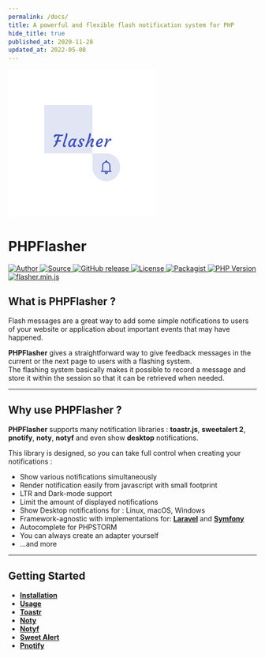 ```yaml
---
permalink: /docs/
title: A powerful and flexible flash notification system for PHP
hide_title: true
published_at: 2020-11-28
updated_at: 2022-05-08
---
```


<div class="text-center mb-8">
    <img id="logo" src="/dist/images/php-flasher.png" height="300px" width="300px" alt="PHPFlasher">
    <h1 class="text-indigo-900 mt-1">
        PHP<span class="text-indigo-500">Flasher</span>
    </h1>
    <p class="pt-4 text-center">
        <a href="https://www.linkedin.com/in/younes-khoubza/">
            <img src="https://img.shields.io/badge/author-@yoeunes-blue.svg" alt="Author" />
        </a>
        <a href="https://github.com/php-flasher/php-flasher">
            <img src="https://img.shields.io/badge/source-php--flasher/php--flasher-blue.svg" alt="Source" />
        </a>
        <a href="https://github.com/php-flasher/php-flasher/releases">
            <img src="https://img.shields.io/github/tag/php-flasher/flasher.svg" alt="GitHub release" />
        </a>
        <a href="https://github.com/php-flasher/flasher/blob/master/LICENSE">
            <img src="https://img.shields.io/badge/license-MIT-brightgreen.svg" alt="License" />
        </a>
        <a href="https://packagist.org/packages/php-flasher/flasher">
            <img src="https://img.shields.io/packagist/dt/php-flasher/flasher.svg" alt="Packagist" />
        </a>
        <a href="https://packagist.org/packages/php-flasher/flasher">
            <img src="https://img.shields.io/packagist/php-v/php-flasher/flasher.svg" alt="PHP Version" />
        </a>
        <a href="https://cdn.jsdelivr.net/npm/@flasher/flasher/dist/flasher.min.js">
            <img src="https://img.badgesize.io/php-flasher/flasher-js/main/packages/flasher/dist/flasher.min.js.svg?compression=brotli&label=flasher.min.js" alt="flasher.min.js" />
        </a>
    </p>
</div>

## <i class="fa-duotone fa-list-radio"></i> What is **<span class="text-indigo-900">PHP<span class="text-indigo-500">Flasher</span></span>** ?

Flash messages are a great way to add some simple notifications to users of your website or application about important events that may have happened.

**<span class="text-indigo-900">PHP<span class="text-indigo-500">Flasher</span></span>** gives a straightforward way to give feedback messages in the current or the next page to users with a flashing system. <br>
The flashing system basically makes it possible to record a message and store it within the session so that it can be retrieved when needed.

---

## <i class="fa-duotone fa-list-radio"></i> Why use **<span class="text-indigo-900">PHP<span class="text-indigo-500">Flasher</span></span>** ?

**<span class="text-indigo-900">PHP<span class="text-indigo-500">Flasher</span></span>** supports many notification libraries : <span class="text-indigo-900">__toastr.js__</span>, <span class="text-indigo-900">__sweetalert 2__</span>, <span class="text-indigo-900">__pnotify__</span>, <span class="text-indigo-900">__noty__</span>, <span class="text-indigo-900">__notyf__</span> and even show <span class="text-indigo-900">__desktop__</span> notifications.

This library is designed, so you can take full control when creating your notifications :

* Show various notifications simultaneously
* Render notification easily from <i class="fa-brands fa-js-square text-yellow-600 fa-xl"></i> javascript with small footprint
* LTR <i class="fa-duotone fa-signs-post text-indigo-900 fa-xl"></i> and Dark-mode <i class="fa-duotone fa-circle-half-stroke text-indigo-900 fa-xl"></i> support
* Limit the amount of displayed notifications
* Show Desktop notifications for : <i class="fa-brands fa-linux fa-xl"></i> Linux, <i class="fa-brands fa-apple fa-xl"></i> macOS, <i class="fa-brands fa-windows fa-xl"></i> Windows
* Framework-agnostic with implementations for: <a href="https://laravel.com/" class="text-indigo-900"><i class="fa-brands fa-laravel text-red-900 fa-xl"></i> <strong>Laravel</strong></a> and <a href="https://symfony.com/" class="text-indigo-900"><i class="fa-brands fa-symfony text-black fa-xl"></i> <strong>Symfony</strong></a></span>
* Autocomplete for <i class="fa-duotone fa-sidebar text-indigo-900 fa-xl"></i> PHPSTORM
* You can always create an adapter yourself <i class="fa-duotone fa-screwdriver-wrench fa-xl text-indigo-900"></i>
* ...and more

---

## <i class="fa-duotone fa-list-radio"></i> Getting Started

* **[Installation](/docs/installation/)**
* **[Usage](/docs/usage/)**
* **[Toastr](/docs/adapter/toastr/)**
* **[Noty](/docs/adapter/noty/)**
* **[Notyf](/docs/adapter/notyf/)**
* **[Sweet Alert](/docs/adapter/sweetalert/)**
* **[Pnotify](/docs/adapter/pnotify/)**
